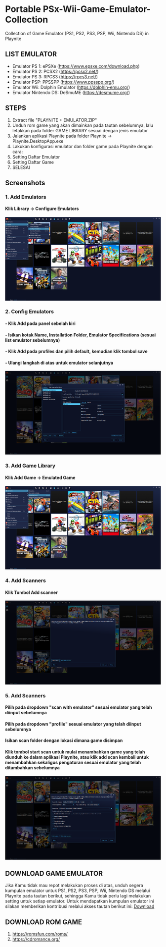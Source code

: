 # Portable PSx-Wii-Game-Emulator-Collection
Collection of Game Emulator (PS1, PS2, PS3, PSP, Wii, Nintendo DS) in Playnite

## LIST EMULATOR
- Emulator PS 1: ePSXe (https://www.epsxe.com/download.php)
- Emulator PS 2: PCSX2 (https://pcsx2.net/)
- Emulator PS 3: RPCS3 (https://rpcs3.net/)
- Emulator PSP: PPSSPP (https://www.ppsspp.org/)
- Emulator Wii: Dolphin Emulator (https://dolphin-emu.org/)
- Emulator Nintendo DS: DeSmuME (https://desmume.org/)

## STEPS
1. Extract file "PLAYNITE + EMULATOR.ZIP"
2. Unduh rom game yang akan dimainkan pada tautan sebelumnya, lalu letakkan pada folder GAME LIBRARY sesuai dengan jenis emulator
3. Jalankan aplikasi Playnite pada folder Playnite -> Playnite.DesktopApp.exe
4. Lakukan konfigurasi emulator dan folder game pada Playnite dengan cara:
5. Setting Daftar Emulator
6. Setting Daftar Game
7. SELESAI

## Screenshots
### 1. Add Emulators
#### Klik Library -> Configure Emulators
![1. Library Configure Emulators](https://github.com/kulikode-dev/PSx-Wii-Game-Emulator-Collection/blob/main/img/0.%20Configuration%20Emulator.png)

### 2. Config Emulators
#### - Klik Add pada panel sebelah kiri
#### - Isikan kotak Name, Installation Folder, Emulator Specifications (sesuai list emulator sebelumnya)
#### - Klik Add pada profiles dan pilih default, kemudian klik tombol save
#### - Ulangi langkah di atas untuk emulator selanjutnya
![2. Config Emulators](https://github.com/kulikode-dev/PSx-Wii-Game-Emulator-Collection/blob/main/img/0.%20Add%20Emulator.png)

### 3. Add Game Library
#### Klik Add Game -> Emulated Game
![3. Add Game](https://github.com/kulikode-dev/PSx-Wii-Game-Emulator-Collection/blob/main/img/1.%20Config%20Emulator.png)

### 4. Add Scanners
#### Klik Tombol Add scanner
![4. Add Scanner](https://github.com/kulikode-dev/PSx-Wii-Game-Emulator-Collection/blob/main/img/2.%20Add%20Scanner.png)

### 5. Add Scanners
#### Pilih pada dropdown "scan with emulator" sesuai emulator yang telah diinput sebelumnya
#### Pilih pada dropdown "profile" sesuai emulator yang telah diinput sebelumnya
#### Isikan scan folder dengan lokasi dimana game disimpan
#### Klik tombol start scan untuk mulai menambahkan game yang telah diunduh ke dalam aplikasi Playnite, atau klik add scan kembali untuk menambahkan sekaligus pengaturan sesuai emulator yang telah ditambahkan sebelumnya
![5. Start Scanner](https://github.com/kulikode-dev/PSx-Wii-Game-Emulator-Collection/blob/main/img/3.%20Start%20Scan.png)

## DOWNLOAD GAME EMULATOR
Jika Kamu tidak mau repot melakukan proses di atas, unduh segera kumpulan emulator untuk PS1, PS2, PS3, PSP, Wii, Nintendo DS melalui Playnite pada tautan berikut, sehingga Kamu tidak perlu lagi melakukan setting untuk setiap emulator. Untuk mendapatkan kumpulan emulator ini silakan memberikan kontribusi melalui akses tautan berikut ini: [Download](https://produk.myr.id/catalog/game-emulator-ps1-ps2-ps3-psp-wii-nintendo-ds-in-playnite)

## DOWNLOAD ROM GAME
1. https://romsfun.com/roms/
2. https://cdromance.org/
